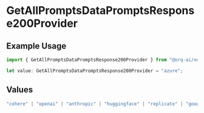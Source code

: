 # GetAllPromptsDataPromptsResponse200Provider

## Example Usage

```typescript
import { GetAllPromptsDataPromptsResponse200Provider } from "@orq-ai/node/models/operations";

let value: GetAllPromptsDataPromptsResponse200Provider = "azure";
```

## Values

```typescript
"cohere" | "openai" | "anthropic" | "huggingface" | "replicate" | "google" | "google-ai" | "azure" | "aws" | "anyscale" | "perplexity" | "groq" | "fal" | "leonardoai" | "nvidia" | "jina" | "togetherai" | "elevenlabs"
```
